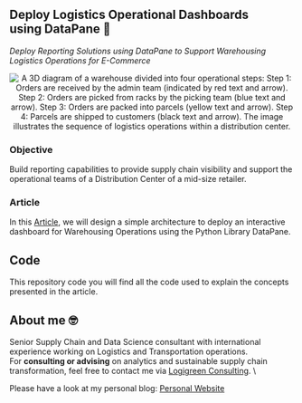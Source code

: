 ## Deploy Logistics Operational Dashboards using DataPane 🚚
*Deploy Reporting Solutions using DataPane to Support Warehousing Logistics Operations for E-Commerce*

<p align="center">
  <img alt="A 3D diagram of a warehouse divided into four operational steps: Step 1: Orders are received by the admin team (indicated by red text and arrow). Step 2: Orders are picked from racks by the picking team (blue text and arrow). Step 3: Orders are packed into parcels (yellow text and arrow). Step 4: Parcels are shipped to customers (black text and arrow). The image illustrates the sequence of logistics operations within a distribution center."
    align="center" src="https://cdn-images-1.medium.com/max/800/1*98M7Na3RICD0nI7cPdn3Ug.png">
</p>

### Objective
Build reporting capabilities to provide supply chain visibility and support the operational teams of a Distribution Center of a mid-size retailer.

### Article
In this [Article](https://towardsdatascience.com/deploy-logistics-operational-dashboards-using-datapane-585cf19532f1), we will design a simple architecture to deploy an interactive dashboard for Warehousing Operations using the Python Library DataPane.
                                                                                              
## Code
This repository code you will find all the code used to explain the concepts presented in the article.

## About me 🤓
Senior Supply Chain and Data Science consultant with international experience working on Logistics and Transportation operations. \
For **consulting or advising** on analytics and sustainable supply chain transformation, feel free to contact me via [Logigreen Consulting](https://wwww.logi-green.com/). \

Please have a look at my personal blog: [Personal Website](https://samirsaci.com)
